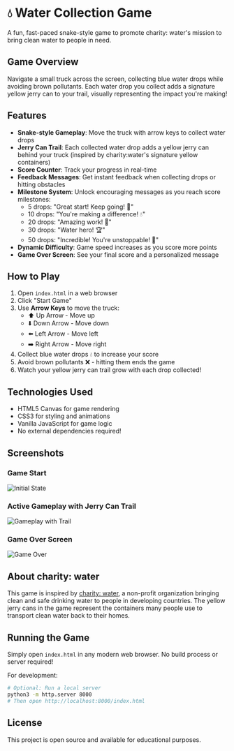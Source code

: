 # 💧 Water Collection Game

A fun, fast-paced snake-style game to promote charity: water's mission to bring clean water to people in need.

## Game Overview

Navigate a small truck across the screen, collecting blue water drops while avoiding brown pollutants. Each water drop you collect adds a signature yellow jerry can to your trail, visually representing the impact you're making!

## Features

- **Snake-style Gameplay**: Move the truck with arrow keys to collect water drops
- **Jerry Can Trail**: Each collected water drop adds a yellow jerry can behind your truck (inspired by charity:water's signature yellow containers)
- **Score Counter**: Track your progress in real-time
- **Feedback Messages**: Get instant feedback when collecting drops or hitting obstacles
- **Milestone System**: Unlock encouraging messages as you reach score milestones:
  - 5 drops: "Great start! Keep going! 🌊"
  - 10 drops: "You're making a difference! 💧"
  - 20 drops: "Amazing work! 🎉"
  - 30 drops: "Water hero! 🏆"
  - 50 drops: "Incredible! You're unstoppable! 🌟"
- **Dynamic Difficulty**: Game speed increases as you score more points
- **Game Over Screen**: See your final score and a personalized message

## How to Play

1. Open `index.html` in a web browser
2. Click "Start Game"
3. Use **Arrow Keys** to move the truck:
   - ⬆️ Up Arrow - Move up
   - ⬇️ Down Arrow - Move down
   - ⬅️ Left Arrow - Move left
   - ➡️ Right Arrow - Move right
4. Collect blue water drops 💧 to increase your score
5. Avoid brown pollutants ❌ - hitting them ends the game
6. Watch your yellow jerry can trail grow with each drop collected!

## Technologies Used

- HTML5 Canvas for game rendering
- CSS3 for styling and animations
- Vanilla JavaScript for game logic
- No external dependencies required!

## Screenshots

### Game Start
![Initial State](https://github.com/user-attachments/assets/964a3368-680d-43af-b177-44699c2a06a8)

### Active Gameplay with Jerry Can Trail
![Gameplay with Trail](https://github.com/user-attachments/assets/53c61818-f19f-46a0-8cb3-7b2b0ea85824)

### Game Over Screen
![Game Over](https://github.com/user-attachments/assets/8cc28699-edb5-4106-9370-8ea9c77283e8)

## About charity: water

This game is inspired by [charity: water](https://www.charitywater.org/), a non-profit organization bringing clean and safe drinking water to people in developing countries. The yellow jerry cans in the game represent the containers many people use to transport clean water back to their homes.

## Running the Game

Simply open `index.html` in any modern web browser. No build process or server required!

For development:
```bash
# Optional: Run a local server
python3 -m http.server 8000
# Then open http://localhost:8000/index.html
```

## License

This project is open source and available for educational purposes.